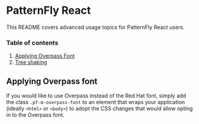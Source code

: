 # PatternFly React
This README covers advanced usage topics for PatternFly React users.  

### Table of contents
1. [Applying Overpass Font](#Applying-Overpass-font)
2. [Tree shaking](#Tree-shaking)

## Applying Overpass font
If you would like to use Overpass instead of the Red Hat font, simply add the class `.pf-m-overpass-font` to an element that wraps your application (ideally `<html>` or `<body>`) to adopt the CSS changes that would allow opting in to the Overpass font.
